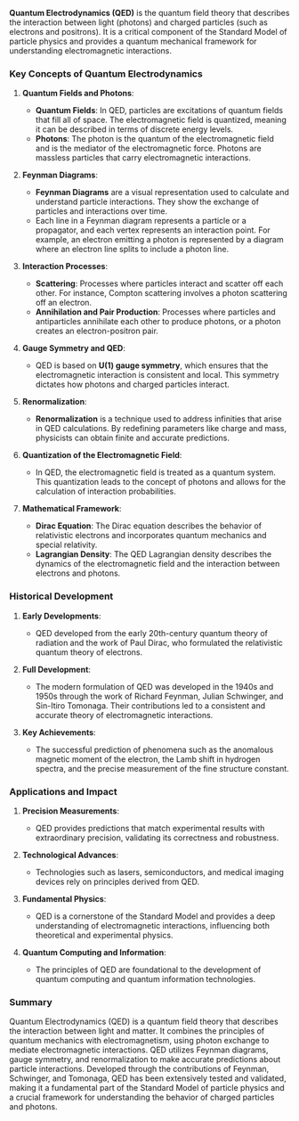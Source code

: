 **Quantum Electrodynamics (QED)** is the quantum field theory that describes the interaction between light (photons) and charged particles (such as electrons and positrons). It is a critical component of the Standard Model of particle physics and provides a quantum mechanical framework for understanding electromagnetic interactions.

### Key Concepts of Quantum Electrodynamics

1. **Quantum Fields and Photons**:
   - **Quantum Fields**: In QED, particles are excitations of quantum fields that fill all of space. The electromagnetic field is quantized, meaning it can be described in terms of discrete energy levels.
   - **Photons**: The photon is the quantum of the electromagnetic field and is the mediator of the electromagnetic force. Photons are massless particles that carry electromagnetic interactions.

2. **Feynman Diagrams**:
   - **Feynman Diagrams** are a visual representation used to calculate and understand particle interactions. They show the exchange of particles and interactions over time.
   - Each line in a Feynman diagram represents a particle or a propagator, and each vertex represents an interaction point. For example, an electron emitting a photon is represented by a diagram where an electron line splits to include a photon line.

3. **Interaction Processes**:
   - **Scattering**: Processes where particles interact and scatter off each other. For instance, Compton scattering involves a photon scattering off an electron.
   - **Annihilation and Pair Production**: Processes where particles and antiparticles annihilate each other to produce photons, or a photon creates an electron-positron pair.

4. **Gauge Symmetry and QED**:
   - QED is based on **U(1) gauge symmetry**, which ensures that the electromagnetic interaction is consistent and local. This symmetry dictates how photons and charged particles interact.

5. **Renormalization**:
   - **Renormalization** is a technique used to address infinities that arise in QED calculations. By redefining parameters like charge and mass, physicists can obtain finite and accurate predictions.

6. **Quantization of the Electromagnetic Field**:
   - In QED, the electromagnetic field is treated as a quantum system. This quantization leads to the concept of photons and allows for the calculation of interaction probabilities.

7. **Mathematical Framework**:
   - **Dirac Equation**: The Dirac equation describes the behavior of relativistic electrons and incorporates quantum mechanics and special relativity.
   - **Lagrangian Density**: The QED Lagrangian density describes the dynamics of the electromagnetic field and the interaction between electrons and photons.

### Historical Development

1. **Early Developments**:
   - QED developed from the early 20th-century quantum theory of radiation and the work of Paul Dirac, who formulated the relativistic quantum theory of electrons.

2. **Full Development**:
   - The modern formulation of QED was developed in the 1940s and 1950s through the work of Richard Feynman, Julian Schwinger, and Sin-Itiro Tomonaga. Their contributions led to a consistent and accurate theory of electromagnetic interactions.

3. **Key Achievements**:
   - The successful prediction of phenomena such as the anomalous magnetic moment of the electron, the Lamb shift in hydrogen spectra, and the precise measurement of the fine structure constant.

### Applications and Impact

1. **Precision Measurements**:
   - QED provides predictions that match experimental results with extraordinary precision, validating its correctness and robustness.

2. **Technological Advances**:
   - Technologies such as lasers, semiconductors, and medical imaging devices rely on principles derived from QED.

3. **Fundamental Physics**:
   - QED is a cornerstone of the Standard Model and provides a deep understanding of electromagnetic interactions, influencing both theoretical and experimental physics.

4. **Quantum Computing and Information**:
   - The principles of QED are foundational to the development of quantum computing and quantum information technologies.

### Summary

Quantum Electrodynamics (QED) is a quantum field theory that describes the interaction between light and matter. It combines the principles of quantum mechanics with electromagnetism, using photon exchange to mediate electromagnetic interactions. QED utilizes Feynman diagrams, gauge symmetry, and renormalization to make accurate predictions about particle interactions. Developed through the contributions of Feynman, Schwinger, and Tomonaga, QED has been extensively tested and validated, making it a fundamental part of the Standard Model of particle physics and a crucial framework for understanding the behavior of charged particles and photons.
